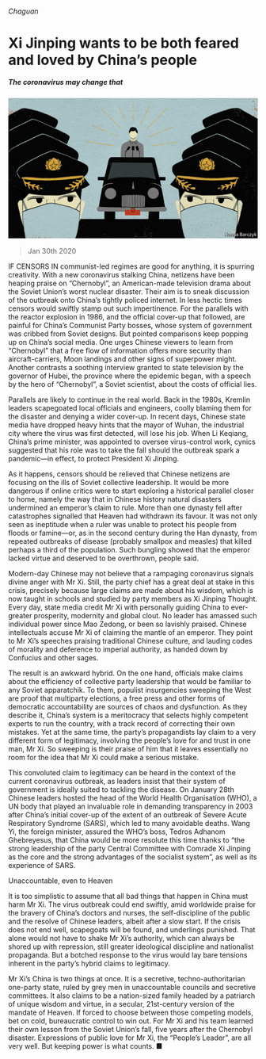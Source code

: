 ###### Chaguan

# Xi Jinping wants to be both feared and loved by China’s people 

##### The coronavirus may change that 

![image](images/20200201_CND000_1.jpg) 

> Jan 30th 2020 

IF CENSORS IN communist-led regimes are good for anything, it is spurring creativity. With a new coronavirus stalking China, netizens have been heaping praise on “Chernobyl”, an American-made television drama about the Soviet Union’s worst nuclear disaster. Their aim is to sneak discussion of the outbreak onto China’s tightly policed internet. In less hectic times censors would swiftly stamp out such impertinence. For the parallels with the reactor explosion in 1986, and the official cover-up that followed, are painful for China’s Communist Party bosses, whose system of government was cribbed from Soviet designs. But pointed comparisons keep popping up on China’s social media. One urges Chinese viewers to learn from “Chernobyl” that a free flow of information offers more security than aircraft-carriers, Moon landings and other signs of superpower might. Another contrasts a soothing interview granted to state television by the governor of Hubei, the province where the epidemic began, with a speech by the hero of “Chernobyl”, a Soviet scientist, about the costs of official lies.

Parallels are likely to continue in the real world. Back in the 1980s, Kremlin leaders scapegoated local officials and engineers, coolly blaming them for the disaster and denying a wider cover-up. In recent days, Chinese state media have dropped heavy hints that the mayor of Wuhan, the industrial city where the virus was first detected, will lose his job. When Li Keqiang, China’s prime minister, was appointed to oversee virus-control work, cynics suggested that his role was to take the fall should the outbreak spark a pandemic—in effect, to protect President Xi Jinping.


As it happens, censors should be relieved that Chinese netizens are focusing on the ills of Soviet collective leadership. It would be more dangerous if online critics were to start exploring a historical parallel closer to home, namely the way that in Chinese history natural disasters undermined an emperor’s claim to rule. More than one dynasty fell after catastrophes signalled that Heaven had withdrawn its favour. It was not only seen as ineptitude when a ruler was unable to protect his people from floods or famine—or, as in the second century during the Han dynasty, from repeated outbreaks of disease (probably smallpox and measles) that killed perhaps a third of the population. Such bungling showed that the emperor lacked virtue and deserved to be overthrown, people said.

Modern-day Chinese may not believe that a rampaging coronavirus signals divine anger with Mr Xi. Still, the party chief has a great deal at stake in this crisis, precisely because large claims are made about his wisdom, which is now taught in schools and studied by party members as Xi Jinping Thought. Every day, state media credit Mr Xi with personally guiding China to ever-greater prosperity, modernity and global clout. No leader has amassed such individual power since Mao Zedong, or been so lavishly praised. Chinese intellectuals accuse Mr Xi of claiming the mantle of an emperor. They point to Mr Xi’s speeches praising traditional Chinese culture, and lauding codes of morality and deference to imperial authority, as handed down by Confucius and other sages.

The result is an awkward hybrid. On the one hand, officials make claims about the efficiency of collective party leadership that would be familiar to any Soviet apparatchik. To them, populist insurgencies sweeping the West are proof that multiparty elections, a free press and other forms of democratic accountability are sources of chaos and dysfunction. As they describe it, China’s system is a meritocracy that selects highly competent experts to run the country, with a track record of correcting their own mistakes. Yet at the same time, the party’s propagandists lay claim to a very different form of legitimacy, involving the people’s love for and trust in one man, Mr Xi. So sweeping is their praise of him that it leaves essentially no room for the idea that Mr Xi could make a serious mistake.

This convoluted claim to legitimacy can be heard in the context of the current coronavirus outbreak, as leaders insist that their system of government is ideally suited to tackling the disease. On January 28th Chinese leaders hosted the head of the World Health Organisation (WHO), a UN body that played an invaluable role in demanding transparency in 2003 after China’s initial cover-up of the extent of an outbreak of Severe Acute Respiratory Syndrome (SARS), which led to many avoidable deaths. Wang Yi, the foreign minister, assured the WHO’s boss, Tedros Adhanom Ghebreyesus, that China would be more resolute this time thanks to “the strong leadership of the party Central Committee with Comrade Xi Jinping as the core and the strong advantages of the socialist system”, as well as its experience of SARS.

Unaccountable, even to Heaven

It is too simplistic to assume that all bad things that happen in China must harm Mr Xi. The virus outbreak could end swiftly, amid worldwide praise for the bravery of China’s doctors and nurses, the self-discipline of the public and the resolve of Chinese leaders, albeit after a slow start. If the crisis does not end well, scapegoats will be found, and underlings punished. That alone would not have to shake Mr Xi’s authority, which can always be shored up with repression, still greater ideological discipline and nationalist propaganda. But a botched response to the virus would lay bare tensions inherent in the party’s hybrid claims to legitimacy.

Mr Xi’s China is two things at once. It is a secretive, techno-authoritarian one-party state, ruled by grey men in unaccountable councils and secretive committees. It also claims to be a nation-sized family headed by a patriarch of unique wisdom and virtue, in a secular, 21st-century version of the mandate of Heaven. If forced to choose between those competing models, bet on cold, bureaucratic control to win out. For Mr Xi and his team learned their own lesson from the Soviet Union’s fall, five years after the Chernobyl disaster. Expressions of public love for Mr Xi, the “People’s Leader”, are all very well. But keeping power is what counts. ■

